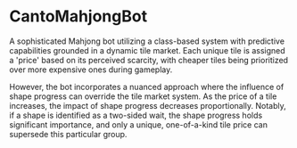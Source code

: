 # CantoMahjongBot
A sophisticated Mahjong bot utilizing a class-based system with predictive capabilities grounded in a dynamic tile market. Each unique tile is assigned a 'price' based on its perceived scarcity, with cheaper tiles being prioritized over more expensive ones during gameplay.

However, the bot incorporates a nuanced approach where the influence of shape progress can override the tile market system. As the price of a tile increases, the impact of shape progress decreases proportionally. Notably, if a shape is identified as a two-sided wait, the shape progress holds significant importance, and only a unique, one-of-a-kind tile price can supersede this particular group.
